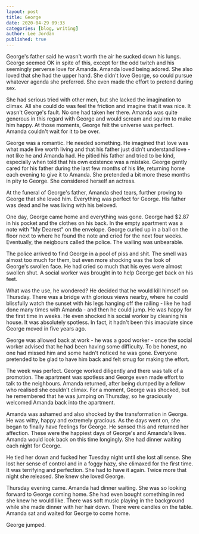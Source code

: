 ```yaml
---
layout: post
title: George
date: 2020-04-29 09:33
categories: [blog, writing]
author: Lee Jordan
published: true
---
```


George's father said he wasn't worth the air he sucked down his lungs. George seemed OK in spite of this, except for the odd twitch and his seemingly perverse love for Amanda. Amanda loved being adored. She also loved that she had the upper hand. She didn't love George, so could pursue whatever agenda she preferred. She even made the effort to pretend during sex.

She had serious tried with other men, but she lacked the imagination to climax. All she could do was feel the friction and imagine that it was nice. It wasn't George's fault. No one had taken her there. Amanda was quite generous in this regard with George and would scream and squirm to make him happy. At those moments, George felt the universe was perfect. Amanda couldn't wait for it to be over.

George was a romantic. He needed something. He imagined that love was what made live worth living and that his father just didn't understand love - not like he and Amanda had. He pitied his father and tried to be kind, especially when told that his own existence was a mistake. George gently cared for his father during the last few months of his life, returning home each evening to give it to Amanda. She pretended a bit more these months in pity to George. She considered herself an actress. 

At the funeral of George's father, Amanda shed tears, further proving to George that she loved him. Everything was perfect for George. His father was dead and he was living with his beloved. 

One day, George came home and everything was gone. George had $2.87 in his pocket and the clothes on his back. In the empty apartment was a note with "My Dearest" on the envelope. George curled up in a ball on the floor next to where he found the note and cried for the next four weeks. Eventually, the neigbours called the police. The wailing was unbearable. 

The police arrived to find George in a pool of piss and shit. The smell was almost too much for them, but even more shocking was the look of George's swollen face. He had cried so much that his eyes were almost swollen shut. A social worker was brought in to help George get back on his feet.

What was the use, he wondered? He decided that he would kill himself on Thursday. There was a bridge with glorious views nearby, where he could blissfully watch the sunset with his legs hanging off the railing - like he had done many times with Amanda - and then he could jump. He was happy for the first time in weeks. He even shocked his social worker by cleaning his house. It was absolutely spotless. In fact, it hadn't been this imaculate since George moved in five years ago.

George was allowed back at work - he was a good worker - once the social worker advised that he had been having some difficulty. To be honest, no one had missed him and some hadn't noticed he was gone. Everyone pretended to be glad to have him back and felt smug for making the effort.

The week was perfect. George worked diligently and there was talk of a promotion. The apartment was spotless and George even made effort to talk to the neighbours. Amanda returned, after being dumped by a fellow who realised she couldn't climax. For a moment, George was shocked, but he remembered that he was jumping on Thursday, so he graciously welcomed Amanda back into the apartment. 

Amanda was ashamed and also shocked by the transformation in George. He was witty, happy and extremely gracious. As the days went on, she began to finally have feelings for George. He sensed this and returned her affection. These were the happiest days of George's and Amanda's lives. Amanda would look back on this time longingly. She had dinner waiting each night for George.

He tied her down and fucked her Tuesday night until she lost all sense. She lost her sense of control and in a foggy hazy, she climaxed for the first time. It was terrifying and perfection. She had to have it again. Twice more that night she released. She knew she loved George.

Thursday evening came. Amanda had dinner waiting. She was so looking forward to George coming home. She had even bought something in red she knew he would like. There was soft music playing in the background while she made dinner with her hair down. There were candles on the table. Amanda sat and waited for George to come home.

George jumped.
